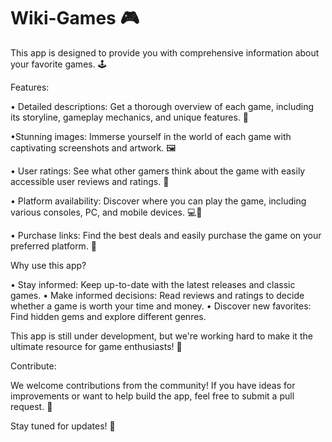 # Wiki-Games 🎮

This app is designed to provide you with comprehensive information about your favorite games. 🕹️

Features:

• Detailed descriptions: Get a thorough overview of each game, including its storyline, gameplay mechanics, and unique features. 📝

•Stunning images: Immerse yourself in the world of each game with captivating screenshots and artwork. 🖼️

• User ratings: See what other gamers think about the game with easily accessible user reviews and ratings. 🌟

• Platform availability: Discover where you can play the game, including various consoles, PC, and mobile devices. 💻📱

• Purchase links: Find the best deals and easily purchase the game on your preferred platform. 🛒

Why use this app?

• Stay informed: Keep up-to-date with the latest releases and classic games.
• Make informed decisions: Read reviews and ratings to decide whether a game is worth your time and money.
• Discover new favorites: Find hidden gems and explore different genres.

This app is still under development, but we're working hard to make it the ultimate resource for game enthusiasts! 🚧

Contribute:

We welcome contributions from the community! If you have ideas for improvements or want to help build the app, feel free to submit a pull request. 🤝

Stay tuned for updates! 🎉
